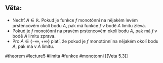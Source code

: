 ## Věta: 

- Nechť $A \in \mathbb{R}$. Pokud je funkce $f$ monotónní na nějakém levém prstencovém okolí bodu $A$, pak má funkce $f$ v bodě $A$ limitu zleva.
- Pokud je $f$ monotónní na pravém prstencovém okolí bodu $A$, pak má $f$ v bodě $A$ limitu zprava.
- Pro $A \in \{-\infty, +\infty\}$ platí, že pokud je $f$ monotónní na nějakém okolí bodu $A$, pak má v $A$ limitu.




#theorem #lecture5 #limita #funkce #monotonni 
[[Veta 5.3]]
